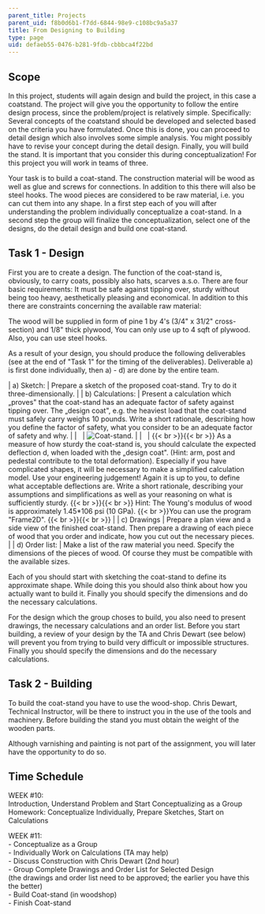```yaml
---
parent_title: Projects
parent_uid: f8b0d6b1-f7dd-6844-98e9-c108bc9a5a37
title: From Designing to Building
type: page
uid: defaeb55-0476-b281-9fdb-cbbbca4f22bd
---
```


Scope
-----

In this project, students will again design and build the project, in this case a coatstand. The project will give you the opportunity to follow the entire design process, since the problem/project is relatively simple. Specifically: Several concepts of the coatstand should be developed and selected based on the criteria you have formulated. Once this is done, you can proceed to detail design which also involves some simple analysis. You might possibly have to revise your concept during the detail design. Finally, you will build the stand. It is important that you consider this during conceptualization! For this project you will work in teams of three.

Your task is to build a coat-stand. The construction material will be wood as well as glue and screws for connections. In addition to this there will also be steel hooks. The wood pieces are considered to be raw material, i.e. you can cut them into any shape. In a first step each of you will after understanding the problem individually conceptualize a coat-stand. In a second step the group will finalize the conceptualization, select one of the designs, do the detail design and build one coat-stand.

Task 1 - Design
---------------

First you are to create a design. The function of the coat-stand is, obviously, to carry coats, possibly also hats, scarves a.s.o. There are four basic requirements: It must be safe against tipping over, sturdy without being too heavy, aesthetically pleasing and economical. In addition to this there are constraints concerning the available raw material:

The wood will be supplied in form of pine 1 by 4's (3/4" x 31/2" cross-section) and 1/8" thick plywood, You can only use up to 4 sqft of plywood. Also, you can use steel hooks.

As a result of your design, you should produce the following deliverables (see at the end of "Task 1" for the timing of the deliverables). Deliverable a) is first done individually, then a) - d) are done by the entire team.

| a) Sketch: | Prepare a sketch of the proposed coat-stand. Try to do it three-dimensionally. |
| b) Calculations: | Present a calculation which „proves" that the coat-stand has an adequate factor of safety against tipping over. The „design coat", e.g. the heaviest load that the coat-stand must safely carry weighs 10 pounds. Write a short rationale, describing how you define the factor of safety, what you consider to be an adequate factor of safety and why. |
| &nbsp; | ![Coat-stand.](/courses/civil-and-environmental-engineering/1-012-introduction-to-civil-engineering-design-spring-2002/projects/coatstandpicture1.jpg) |
| &nbsp; |  {{< br >}}{{< br >}} As a measure of how sturdy the coat-stand is, you should calculate the expected deflection d, when loaded with the „design coat". (Hint: arm, post and pedestal contribute to the total deformation). Especially if you have complicated shapes, it will be necessary to make a simplified calculation model. Use your engineering judgement! Again it is up to you, to define what acceptable deflections are. Write a short rationale, describing your assumptions and simplifications as well as your reasoning on what is sufficiently sturdy. {{< br >}}{{< br >}} Hint: The Young's modulus of wood is approximately 1.45\*106 psi (10 GPa).  {{< br >}}You can use the program "Frame2D". {{< br >}}{{< br >}}  |
| c) Drawings | Prepare a plan view and a side view of the finished coat-stand. Then prepare a drawing of each piece of wood that you order and indicate, how you cut out the necessary pieces. |
| d) Order list: | Make a list of the raw material you need. Specify the dimensions of the pieces of wood. Of course they must be compatible with the available sizes. 

Each of you should start with sketching the coat-stand to define its approximate shape. While doing this you should also think about how you actually want to build it. Finally you should specify the dimensions and do the necessary calculations.

For the design which the group choses to build, you also need to present drawings, the necessary calculations and an order list. Before you start building, a review of your design by the TA and Chris Dewart (see below) will prevent you from trying to build very difficult or impossible structures. Finally you should specify the dimensions and do the necessary calculations.

Task 2 - Building
-----------------

To build the coat-stand you have to use the wood-shop. Chris Dewart, Technical Instructor, will be there to instruct you in the use of the tools and machinery. Before building the stand you must obtain the weight of the wooden parts.

Although varnishing and painting is not part of the assignment, you will later have the opportunity to do so.

Time Schedule
-------------

WEEK #10:  
Introduction, Understand Problem and Start Conceptualizing as a Group  
Homework: Conceptualize Individually, Prepare Sketches, Start on Calculations

WEEK #11:  
\- Conceptualize as a Group  
\- Individually Work on Calculations (TA may help)  
\- Discuss Construction with Chris Dewart (2nd hour)  
\- Group Complete Drawings and Order List for Selected Design  
(the drawings and order list need to be approved; the earlier you have this the better)  
\- Build Coat-stand (in woodshop)  
\- Finish Coat-stand
